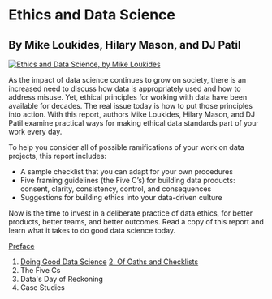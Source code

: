 # Ethics and Data Science
## By Mike Loukides, Hilary Mason, and DJ Patil
	  
[![Ethics and Data Science, by Mike Loukides](http://akamaicovers.oreilly.com/images/9781492043874/cat.gif)](https://www.safaribooksonline.com/library/view/title/9781492043898//)
	  
As the impact of data science continues to grow on society, there is an increased need to discuss how data is appropriately used and how to address misuse. Yet, ethical principles for working with data have been available for decades. The real issue today is how to put those principles into action. With this report, authors Mike Loukides, Hilary Mason, and DJ Patil examine practical ways for making ethical data standards part of your work every day.

To help you consider all of possible ramifications of your work on data projects, this report includes:

* A sample checklist that you can adapt for your own procedures
* Five framing guidelines (the Five C’s) for building data products: consent, clarity, consistency, control, and consequences
* Suggestions for building ethics into your data-driven culture

Now is the time to invest in a deliberate practice of data ethics, for better products, better teams, and better outcomes. Read a copy of this report and learn what it takes to do good data science today.

[Preface](https://resources.oreilly.com/examples/0636920203964/blob/master/preface.md)
1. [Doing Good Data Science](https://resources.oreilly.com/examples/0636920203964/blob/master/doing_good_data_science.md)
[2. Of Oaths and Checklists](https://resources.oreilly.com/examples/0636920203964/blob/master/of_oaths_and_checklists.md)
3. The Five Cs
4. Data's Day of Reckoning
5. Case Studies